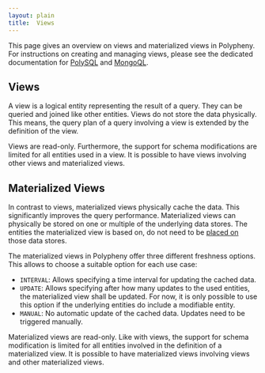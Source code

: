 ```yaml
---
layout: plain
title:  Views
---
```


This page gives an overview on views and materialized views in Polypheny.  For instructions on creating and managing views, please see the dedicated documentation for [PolySQL](PolySQL/Views.md) and [MongoQL](MongoQl/DataDefiniton.md).


## Views
A view is a logical entity representing the result of a query. They can be queried and joined like other entities.  Views do not store the data physically. This means, the query plan of a query involving a view is extended by the definition of the view.

Views are read-only. Furthermore, the support for schema modifications are limited for all entities used in a view. It is possible to have views involving other views and materialized views.


## Materialized Views
In contrast to views, materialized views physically cache the data. This significantly improves the query performance. Materialized views can physically be stored on one or multiple of the underlying data stores. The entities the materialized view is based on, do not need to be [placed on](DataPartitioning.md) those data stores.

The materialized views in Polypheny offer three different freshness options. This allows to choose a suitable option for each use case: 
* `INTERVAL`: Allows specifying a time interval for updating the cached data.
* `UPDATE`: Allows specifying after how many updates to the used entities, the materialized view shall be updated. For now, it is only possible to use this option if the underlying entities do include a modifiable entity.
* `MANUAL`: No automatic update of the cached data. Updates need to be triggered manually. 

Materialized views are read-only. Like with views, the support for schema modification is limited for all entities involved in the definition of a materialized view. It is possible to have materialized views involving views and other materialized views.
